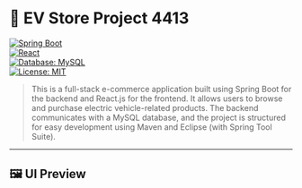 # 🚗 EV Store Project 4413

[![Spring Boot](https://img.shields.io/badge/Backend-Spring%20Boot-brightgreen)](https://spring.io/projects/spring-boot)  
[![React](https://img.shields.io/badge/Frontend-React-blue)](https://reactjs.org/)  
[![Database: MySQL](https://img.shields.io/badge/Database-MySQL-blueviolet)](https://www.mysql.com/)  
[![License: MIT](https://img.shields.io/badge/License-MIT-yellow.svg)](https://opensource.org/licenses/MIT)  

> This is a full-stack e-commerce application built using Spring Boot for the backend and React.js for the frontend. It allows users to browse and purchase electric vehicle-related products. The backend communicates with a MySQL database, and the project is structured for easy development using Maven and Eclipse (with Spring Tool Suite).

---

## 🖼️ UI Preview


